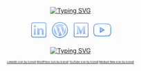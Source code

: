 
<p align="center">
<a href="https://git.io/typing-svg"><img src="https://readme-typing-svg.demolab.com?font=Fira+Code&duration=3500&pause=100&color=628FDB&center=true&width=435&lines=Hi%2C+I+am+%C4%B0rem+Kalkanl%C4%B1!;Welcome+to+my+Github!;I+am+a+newbie+FPGA+developer;I+am+also+interested+topics+like;quantum+information+and+computing." alt="Typing SVG" /></a>
</p> 
<p align= "center">
   <a target="_blank" href="https://www.linkedin.com/in/irem-kalkanlı/"><img alt="İrem's LinkedIn Profile" src="icons8-linkedin-512.png" width="45" height="45"></a>
   <a target="_blank" href="http://iremkalkanli.ml"><img alt="İrem's WordPress Site" src="icons8-wordpress-512.png" width="45" height="45"></a>
   <a target="_blank" href="https://medium.com/@kalkanlirem"><img alt="İrem's Medium Account" src="icons8-medium-new-512.png" width="45" height="45"></a>
   <a target="_blank" href="https://www.youtube.com/channel/UCbY5z2oST7yUE62pOZ9xs1w"><img alt="İrem's Youtube Channel" src="icons8-youtube-512.png" width="45" height="45"></a>
 </p>
<p align="center">
 <a href="https://git.io/streak-stats"><img src="https://github-readme-streak-stats.herokuapp.com?user=iremkalkanli&theme=github-dark-blue&hide_border=true&border_radius=5&date_format=j%20M%5B%20Y%5D&background=00000000" alt="Typing SVG" /></a>
</p>
<p style="font-size:6px" align="center">
   <a target="_blank" href="https://icons8.com/icon/44019/linkedin">LinkedIn icon by Icons8</a>
   <a target="_blank" href="https://icons8.com/icon/KU6B9rHO21qL/wordpress">WordPress icon by Icons8</a>
   <a target="_blank" href="https://icons8.com/icon/44112/youtube">YouTube icon by Icons8</a>
   <a target="_blank" href="https://icons8.com/icon/gU6bwZNC5TXf/medium-new">Medium New icon by Icons8</a>
</p>
